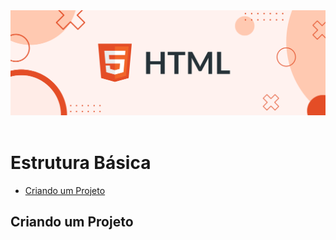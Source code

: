 <div align="center">
  <a href="https://github.com/joseferreira-dev/my-study-notes/tree/main/html"><img src="../../banner_html.png"></a>
</div>
<br>

# Estrutura Básica

- [Criando um Projeto](#criando-um-projeto)

## Criando um Projeto


